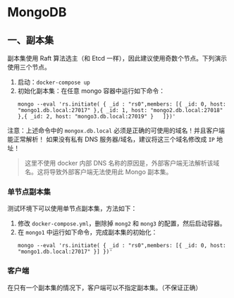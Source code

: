 # MongoDB

## 一、副本集

副本集使用 Raft 算法选主（和 Etcd 一样），因此建议使用奇数个节点。下列演示使用三个节点。

1. 启动：`docker-compose up`
1. 初始化副本集：在任意 mongo 容器中运行如下命令：
    ```shell
    mongo --eval 'rs.initiate( { _id : "rs0",members: [{ _id: 0, host: "mongo1.db.local:27017" },{ _id: 1, host: "mongo2.db.local:27018" },{ _id: 2, host: "mongo3.db.local:27019" }   ]})'
    ```

注意：上述命令中的 `mongox.db.local` 必须是正确的可使用的域名！并且客户端能正常解析！
如果没有私有 DNS 服务器/域名，建议将这三个域名修改成 `IP` 地址！

>这里不使用 docker 内部 DNS 名称的原因是，外部客户端无法解析该域名。这将导致外部客户端无法使用此 Mongo 副本集。

### 单节点副本集

测试环境下可以使用单节点副本集，方法如下：

1. 修改 `docker-compose.yml`，删除掉 `mong2` 和 `mong3` 的配置，然后启动容器。
2. 在 `mongo1` 中运行如下命令，完成副本集的初始化：
    ```shell
    mongo --eval 'rs.initiate( { _id : "rs0",members: [{ _id: 0, host: "mongo1.db.local:27017" }] })'
    ```


### 客户端

在只有一个副本集的情况下，客户端可以不指定副本集。（不保证正确）



